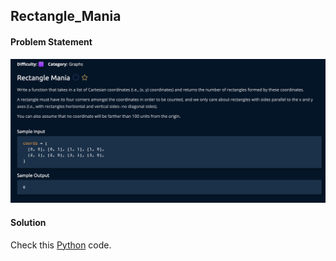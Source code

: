 ## Rectangle_Mania

#### Problem Statement


![alt text](Rectangle_Mania.png "Rectangle_Mania")



#### Solution

Check this [Python](../python/Rectangle_Mania.py) code.


